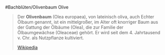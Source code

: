 #Bachblüten/Olivenbaum
Olive
> Der **Olivenbaum** (Olea europaea), von lateinisch oliva, auch Echter Ölbaum genannt, ist ein mittelgroßer, im Alter oft knorriger Baum aus der Gattung der Ölbäume (Olea), die zur Familie der Ölbaumgewächse (Oleaceae) gehört. Er wird seit dem 4. Jahrtausend v. Chr. als Nutzpflanze kultiviert.
>
> [Wikipedia](https://de.wikipedia.org/wiki/Olivenbaum)